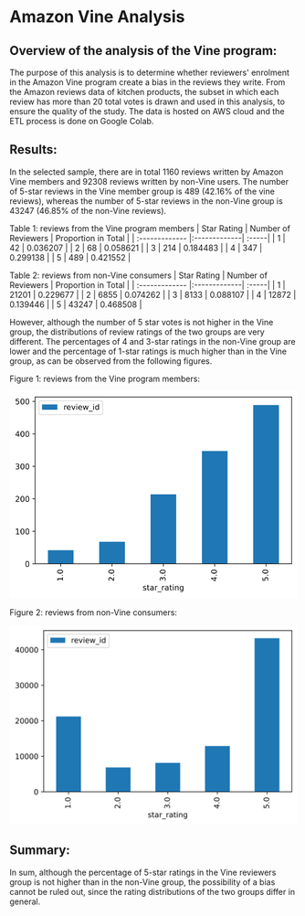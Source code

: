 # Amazon Vine Analysis
## Overview of the analysis of the Vine program:
The purpose of this analysis is to determine whether reviewers' enrolment in the Amazon Vine program create a bias in the reviews they write. From the Amazon reviews data of kitchen products, the subset in which each review has more than 20 total votes is drawn and used in this analysis, to ensure the quality of the study.
The data is hosted on AWS cloud and the ETL process is done on Google Colab.
## Results:
In the selected sample, there are in total 1160 reviews written by Amazon Vine members and 92308 reviews written by non-Vine users. The number of 5-star reviews in the Vine member group is 489 (42.16% of the vine reviews), whereas the number of 5-star reviews in the non-Vine group is 43247 (46.85% of the non-Vine reviews). 

Table 1: reviews from the Vine program members
| Star Rating | Number of Reviewers | Proportion in Total |
| :------------- |:-------------| :-----|
| 1 | 42 | 0.036207 |
| 2 | 68 | 0.058621 |
| 3 | 214 | 0.184483 |
| 4 | 347 | 0.299138 |
| 5 | 489 | 0.421552 |

Table 2: reviews from non-Vine consumers
| Star Rating | Number of Reviewers | Proportion in Total |
| :------------- |:-------------| :-----|
| 1 | 21201 | 0.229677 |
| 2 | 6855 | 0.074262 |
| 3 | 8133 | 0.088107 |
| 4 | 12872 | 0.139446 |
| 5 | 43247 | 0.468508 |

However, although the number of 5 star votes is not higher in the Vine group, the distributions of review ratings of the two groups are very different. The percentages of 4 and 3-star ratings in the non-Vine group are lower and the percentage of 1-star ratings is much higher than in the Vine group, as can be observed from the following figures.

Figure 1: reviews from the Vine program members:

![Figure 1](https://github.com/gabac1/Amazon_Vine_Analysis/blob/main/resources/fig1.svg)

Figure 2: reviews from non-Vine consumers:

![Figure 2](https://github.com/gabac1/Amazon_Vine_Analysis/blob/main/resources/fig2.svg)

## Summary:
In sum, although the percentage of 5-star ratings in the Vine reviewers group is not higher than in the non-Vine group, the possibility of a bias cannot be ruled out, since the rating distributions of the two groups differ in general.
